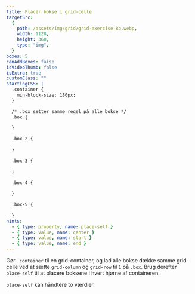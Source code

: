 ```yaml
---
title: Placér bokse i grid-celle
targetSrc:
  {
    path: /assets/img/grid/grid-exercise-8b.webp,
    width: 1128,
    height: 360,
    type: "img",
  }
boxes: 5
canAddBoxes: false
isVideoThumb: false
isExtra: true
customClass: ""
startingCSS: |
  .container {
    min-block-size: 180px;
  }

  /* .box sætter samme regel på alle bokse */
  .box {
    
  }

  .box-2 {
    
  }

  .box-3 {
    
  }

  .box-4 {
    
  }

  .box-5 {
    
  }
hints:
  - { type: property, name: place-self }
  - { type: value, name: center }
  - { type: value, name: start }
  - { type: value, name: end }
---
```


Gør <code class="token selector">.container</code> til en grid-container, og lad alle bokse dække samme grid-celle ved at sætte `grid-column` og `grid-row` til <code data-type="value">1</code> på <code class="token selector">.box</code>. Brug derefter `place-self` til at placere boksene i hvert hjørne af containeren.

`place-self` kan håndtere to værdier.
